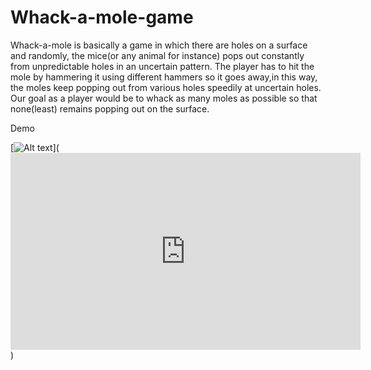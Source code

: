 # Whack-a-mole-game
Whack-a-mole is basically a game in which there are holes on a surface and randomly,  the mice(or any animal for instance) pops out constantly from unpredictable holes in an uncertain pattern.  The player has to hit the mole by hammering it using different hammers so it goes away,in this way, the moles  keep popping out from various holes speedily at uncertain holes. Our goal as a player would be to whack as   many moles as possible so that none(least) remains popping out on the surface. 

Demo 



[![Alt text](https://img.youtube.com/vi/VID/0.jpg)](<iframe width="560" height="315" src="https://www.youtube.com/embed/WXZU4MgGGlg" title="YouTube video player" frameborder="0" allow="accelerometer; autoplay; clipboard-write; encrypted-media; gyroscope; picture-in-picture" allowfullscreen></iframe>)
